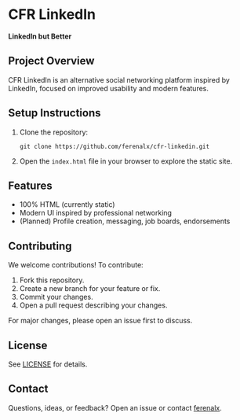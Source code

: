 # CFR LinkedIn

**LinkedIn but Better**

## Project Overview
CFR LinkedIn is an alternative social networking platform inspired by LinkedIn, focused on improved usability and modern features.

## Setup Instructions
1. Clone the repository:
   ```
   git clone https://github.com/ferenalx/cfr-linkedin.git
   ```
2. Open the `index.html` file in your browser to explore the static site.

## Features
- 100% HTML (currently static)
- Modern UI inspired by professional networking
- (Planned) Profile creation, messaging, job boards, endorsements

## Contributing
We welcome contributions! To contribute:
1. Fork this repository.
2. Create a new branch for your feature or fix.
3. Commit your changes.
4. Open a pull request describing your changes.

For major changes, please open an issue first to discuss.

## License
See [LICENSE](LICENSE) for details.

## Contact
Questions, ideas, or feedback? Open an issue or contact [ferenalx](https://github.com/ferenalx).